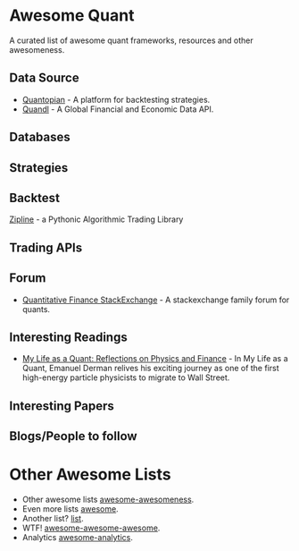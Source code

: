 # Awesome Quant

A curated list of awesome quant frameworks, resources and other awesomeness. 


## Data Source
* [Quantopian](https://www.quantopian.com/) - A platform for backtesting strategies.
* [Quandl](https://www.quandl.com/) - A Global Financial and Economic Data API.

## Databases

## Strategies

## Backtest
[Zipline](https://github.com/quantopian/zipline) - a Pythonic Algorithmic Trading Library

## Trading APIs

## Forum
* [Quantitative Finance StackExchange](http://quant.stackexchange.com/) - A stackexchange family forum for quants.

## Interesting Readings
* [My Life as a Quant: Reflections on Physics and Finance](http://www.amazon.com/My-Life-Quant-Reflections-Physics/dp/0470192739) - In My Life as a Quant, Emanuel Derman relives his exciting journey as one of the first high-energy particle physicists to migrate to Wall Street.

## Interesting Papers

## Blogs/People to follow

# Other Awesome Lists
- Other awesome lists [awesome-awesomeness](https://github.com/bayandin/awesome-awesomeness).
- Even more lists [awesome](https://github.com/sindresorhus/awesome).
- Another list? [list](https://github.com/jnv/lists).
- WTF! [awesome-awesome-awesome](https://github.com/t3chnoboy/awesome-awesome-awesome).
- Analytics [awesome-analytics](https://github.com/onurakpolat/awesome-analytics).

